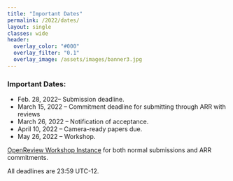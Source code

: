 ```yaml
---
title: "Important Dates"
permalink: /2022/dates/
layout: single
classes: wide
header:
  overlay_color: "#000"
  overlay_filter: "0.1"
  overlay_image: /assets/images/banner3.jpg
---
```


### Important Dates:

* Feb. 28, 2022– Submission deadline.
* March 15, 2022 – Commitment deadline for submitting through ARR with reviews
* March 26, 2022 – Notification of acceptance.
* April 10, 2022 – Camera-ready papers due.
* May 26, 2022 – Workshop.

[OpenReview Workshop Instance](https://openreview.net/group?id=aclweb.org/ACL/2022/Workshop/WASSA) for both normal submissions and ARR commitments.


All deadlines are 23:59 UTC-12.
